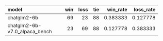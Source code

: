 | model                         |   win |   loss |   tie |   win_rate |   loss_rate |
|:------------------------------|------:|-------:|------:|-----------:|------------:|
| chatglm2-6b                   |    69 |     23 |    88 |   0.383333 |    0.127778 |
| chatglm2-6b-v7.0_alpaca_bench |    23 |     69 |    88 |   0.127778 |    0.383333 |